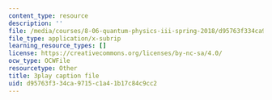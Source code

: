 ```yaml
---
content_type: resource
description: ''
file: /media/courses/8-06-quantum-physics-iii-spring-2018/d95763f334ca9715c1a41b17c84c9cc2_MtK9rIbdlis.srt
file_type: application/x-subrip
learning_resource_types: []
license: https://creativecommons.org/licenses/by-nc-sa/4.0/
ocw_type: OCWFile
resourcetype: Other
title: 3play caption file
uid: d95763f3-34ca-9715-c1a4-1b17c84c9cc2
---
```

